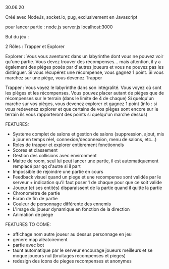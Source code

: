 30.06.20

Créé avec NodeJs, socket.io, pug, exclusivement en Javascript 

pour lancer partie :
node.js server.js
localhost:3000

But du jeu :

2 Rôles : Trapper et Explorer

Explorer : Vous vous aventurez dans un labyrinthe dont vous ne pouvez voir qu'une partie. Vous devez trouver des récompenses... mais attention, 
        il y a également des pièges posés par d'autres joueurs et vous ne pouvez pas les distinguer. 
        Si vous récupérez une récompense, vous gagnez 1 point.
        Si vous marchez sur une piège, vous devenez Trapper

Trapper : Vous voyez le labyrinthe dans son intégralité.
        Vous voyez où sont les pièges et les récompenses.
        Vous pouvez placer autant de pièges que de récompenses sur le terrain (dans le limite de 4 de chaque)
        Si quelqu'un marche sur vos pièges, vous devenez explorer et gagnez 1 point
        (info : si vous redevenez explorer et que certains de vos pièges sont encore sur le terrain ils vous rapporteront des points si quelqu'un marche dessus)

FEATURES:
- Système complet de salons et gestion de salons (suppression, ajout, mis à jour en temps réel, connexion/deconnexion, menu de salons, etc...)
- Roles de trapper et explorer entièrement fonctionnels
- Scores et classement
- Gestion des collisions avec environment
- Maitre de room, seul lui peut lancer une partie, il est automatiquement remplacé par qq d'autre si il part
- Impossible de rejoindre une partie en cours
- Feedback visuel quand un piege et une recompense sont validés par le serveur + indication qu'il faut poser 1 de chaque pour que ce soit valide
- Joueur (et ses entités) disparaissent de la partie quand il quitte la partie
- Chronomètre de partie
- Ecran de fin de partie
- Couleur de personnage différente des ennemis
- L'image du joueur dynamique en fonction de la direction
- Animation de piege

FEATURES TO COME:

- affichage nom autre joueur au dessus personnage en jeu
- genere map aléatoirement
- partie avec bot
- taunt automatique par le serveur encourage joueurs meilleurs et se moque joueurs nul (bruitages recompenses et pieges)
- redesign des icons de pieges recompenses et anonymes
